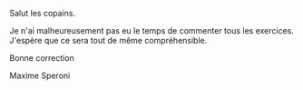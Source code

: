 Salut les copains. 

Je n'ai malheureusement pas eu le temps de commenter tous les exercices. J'espère que ce sera tout de même compréhensible. 

Bonne correction

Maxime Speroni


